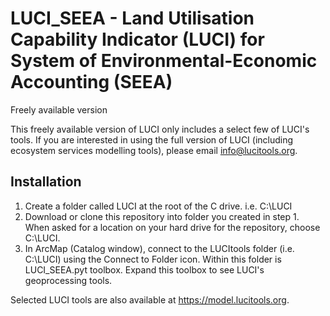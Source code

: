 # LUCI_SEEA - Land Utilisation Capability Indicator (LUCI) for System of Environmental-Economic Accounting (SEEA)
Freely available version

This freely available version of LUCI only includes a select few of LUCI's tools. If you are interested in using the full version of LUCI (including ecosystem services modelling tools), please email info@lucitools.org.

## Installation

1. Create a folder called LUCI at the root of the C drive. i.e. C:\LUCI
2. Download or clone this repository into folder you created in step 1. When asked for a location on your hard drive for the repository, choose C:\LUCI.
3. In ArcMap (Catalog window), connect to the LUCItools folder (i.e. C:\LUCI) using the Connect to Folder icon. Within this folder is LUCI_SEEA.pyt toolbox. Expand this toolbox to see LUCI's geoprocessing tools.

Selected LUCI tools are also available at https://model.lucitools.org.
